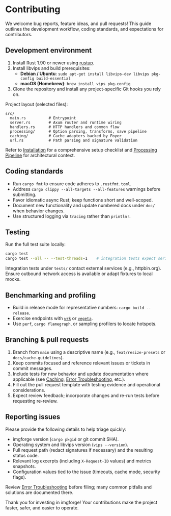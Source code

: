 # Contributing

We welcome bug reports, feature ideas, and pull requests! This guide outlines the development workflow, coding standards, and expectations for contributors.

## Development environment

1. Install Rust 1.90 or newer using [rustup](https://rustup.rs/).
2. Install libvips and build prerequisites:
   - **Debian / Ubuntu**: `sudo apt-get install libvips-dev libvips pkg-config build-essential`
   - **macOS (Homebrew)**: `brew install vips pkg-config`
3. Clone the repository and install any project-specific Git hooks you rely on.

Project layout (selected files):

```
src/
  main.rs          # Entrypoint
  server.rs        # Axum router and runtime wiring
  handlers.rs      # HTTP handlers and common flow
  processing/      # Option parsing, transforms, save pipeline
  caching/         # Cache adapters backed by Foyer
  url.rs           # Path parsing and signature validation
```

Refer to [Installation](doc/1_installation.md) for a comprehensive setup checklist and [Processing Pipeline](doc/6_processing_pipeline.md) for architectural context.

## Coding standards

- Run `cargo fmt` to ensure code adheres to `.rustfmt.toml`.
- Address `cargo clippy --all-targets --all-features` warnings before submitting.
- Favor idiomatic async Rust; keep functions short and well-scoped.
- Document new functionality and update numbered docs under `doc/` when behavior changes.
- Use structured logging via `tracing` rather than `println!`.

## Testing

Run the full test suite locally:

```bash
cargo test
cargo test --all -- --test-threads=1    # integration tests expect serialized execution
```

Integration tests under `tests/` contact external services (e.g., httpbin.org). Ensure outbound network access is available or adapt fixtures to local mocks.

## Benchmarking and profiling

- Build in release mode for representative numbers: `cargo build --release`.
- Exercise endpoints with [`wrk`](https://github.com/wg/wrk) or [`vegeta`](https://github.com/tsenart/vegeta).
- Use `perf`, `cargo flamegraph`, or sampling profilers to locate hotspots.

## Branching & pull requests

1. Branch from `main` using a descriptive name (e.g., `feat/resize-presets` or `docs/cache-guidelines`).
2. Keep commits focused and reference relevant issues or tickets in commit messages.
3. Include tests for new behavior and update documentation where applicable (see [Caching](doc/7_caching.md), [Error Troubleshooting](doc/8_error_troubleshooting.md), etc.).
4. Fill out the pull request template with testing evidence and operational considerations.
5. Expect review feedback; incorporate changes and re-run tests before requesting re-review.

## Reporting issues

Please provide the following details to help triage quickly:

- imgforge version (`cargo pkgid` or git commit SHA).
- Operating system and libvips version (`vips --version`).
- Full request path (redact signatures if necessary) and the resulting status code.
- Relevant log excerpts (including `X-Request-ID` values) and metrics snapshots.
- Configuration values tied to the issue (timeouts, cache mode, security flags).

Review [Error Troubleshooting](doc/8_error_troubleshooting.md) before filing; many common pitfalls and solutions are documented there.

Thank you for investing in imgforge! Your contributions make the project faster, safer, and easier to operate.
